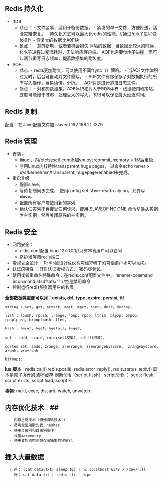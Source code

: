 
## Redis 持久化 ##
   - RDB：
        - 优点：
              - 文件紧凑，适用于备份数据。
              - 紧凑的单一文件，方便传送，适合灾难恢复。
              - 持久化方式可以最大化redis的性能。//通过fork子进程做io操作
              - 恢复大的数据比AOF快
        - 缺点：
              - 意外断电，或者宕机会损失 间隔的数据
              - 当数据比较大的时候，fork子进程过程很耗时，无法响应客户端。
                 AOF也需要fork子进程，但可以调节重写日志频率，提高数据集的耐久度。
   - AOF：
        - 优点:
              - redis更加耐久，可以使用不同fsync（）策略。
              - 当AOF文件体积过大时，后台可自动对文件重写。
              - AOF文件有序保存了对数据执行的所有写入操作，容易读懂，分析。
              - AOF只是进行追加日志文件。
        - 缺点：
              - 对相同数据集，AOF体积相对大于RDB体积
              - 根据使用的策略，速度可能慢于RDB，处理巨大的写入，RDB可以保证最大延迟时间。

## Redis 复制 ##
   配置：在slave配置文件加 slaveof 192.168.1.1 6379

## Redis 管理 ##
   - 安装，
       - linux ，向/etc/sysctl.conf添加vm.overcommit_memory = 1然后重启
       - 禁用Linux内核特性transparent huge pages， 过命令echo never > sys/kernel/mm/transparent_hugepage/enabled来完成。
   - 重启升级
       - 配置slave， 
       - 等待复制同步完成， 使用config set slave-read-only no，允许写slave。
       - 配置所有客户端使用新的实列
       - 确认住实列不再接受任何请求，使用 SLAVEOF NO ONE 命令切换从实例为主实例，然后关闭原先的主实例。
## Redis 安全 ##
   - 网路安全： 
       - redis.conf配置 bind 127.0.0.1//只有本地用户可以访问
       - 防护墙屏蔽redis端口
   - 常规安全设计： Redis被设计成仅有可信环境下的可信用户才可以访问。
   - 认证的特性： 开启认证授权方式， 密码尽量长。
   - 禁用或者重命名特殊命令：在redis.conf配置文件中， rename-command $command sfsdfsafs/"" //空是禁用命令
   - 控制运行redis服务器用户的权限。

**全部数据类型都可以用：exists, del, type, expire, persist, ttl**
```
string : set, get, getset, mset, mget, incr, decr, decrby, 

list : lpush, rpush, lrange, lpop, rpop, ltrim, blpop, brpop, rpoplpush, brpoplpush, llen, 

hash : hmset, hget, hgetall, hmget, 

set : sadd, scard, interset(交集), sdiff(相减)， 

sorted set: zadd, zrange, zrevrange, zremrangebyscore,  zrangebyscore, zrank, zrevrank

bitmaps: 
```
**lua 脚本**：redis.call() redis.pcall(),  redis.error_reply(), redis.status_reply()
         脚本是原子执行的
         脚本缓存 刷新命令（script flush）
         script命令 ： script flush, script exists, script load, script kill
        

**事物**: multi, exec, discard, watch, unwatch

## 内存优化技术：##
      - 内存压缩技术（特殊编码技术 ）
      - 尽可能使用散列表，hashes
      - 使用位级别和自级别操作
      - 设置maxmemory
      - 使用散列结构高效存储抽象的键值对。
## 插入大量数据 ##
      - 差： (cat data.txt; sleep 10) | nc localhost 6379 > /dev/null
      - 好： cat data.txt | redis-cli --pipe

